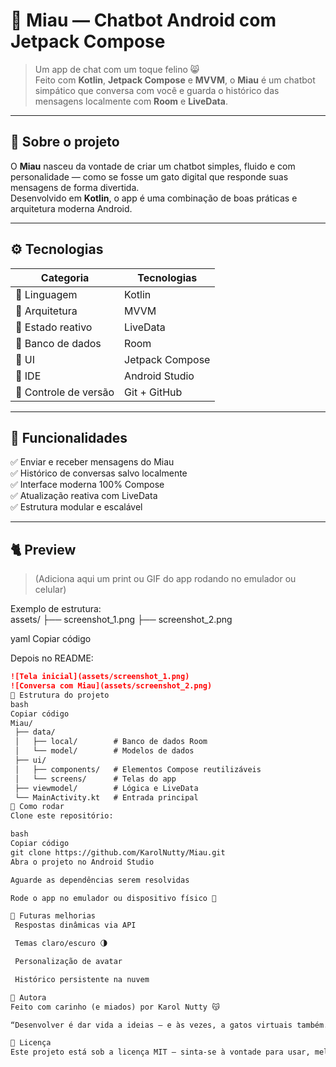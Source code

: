 # 🐾 Miau — Chatbot Android com Jetpack Compose  

> Um app de chat com um toque felino 😸  
> Feito com **Kotlin**, **Jetpack Compose** e **MVVM**, o **Miau** é um chatbot simpático que conversa com você e guarda o histórico das mensagens localmente com **Room** e **LiveData**.

---

## 🧠 Sobre o projeto  

O **Miau** nasceu da vontade de criar um chatbot simples, fluido e com personalidade — como se fosse um gato digital que responde suas mensagens de forma divertida.  
Desenvolvido em **Kotlin**, o app é uma combinação de boas práticas e arquitetura moderna Android.  

---

## ⚙️ Tecnologias  

| Categoria | Tecnologias |
|------------|-------------|
| 🧠 Linguagem | Kotlin |
| 🧩 Arquitetura | MVVM |
| 💬 Estado reativo | LiveData |
| 💾 Banco de dados | Room |
| 🎨 UI | Jetpack Compose |
| 🧰 IDE | Android Studio |
| 🐙 Controle de versão | Git + GitHub |

---

## 📱 Funcionalidades  

✅ Enviar e receber mensagens do Miau  
✅ Histórico de conversas salvo localmente  
✅ Interface moderna 100% Compose  
✅ Atualização reativa com LiveData  
✅ Estrutura modular e escalável  

---

## 🐈 Preview  

> (Adiciona aqui um print ou GIF do app rodando no emulador ou celular)

Exemplo de estrutura:  
assets/
├── screenshot_1.png
├── screenshot_2.png

yaml
Copiar código

Depois no README:
```markdown
![Tela inicial](assets/screenshot_1.png)
![Conversa com Miau](assets/screenshot_2.png)
🧩 Estrutura do projeto
bash
Copiar código
Miau/
 ├── data/
 │   ├── local/        # Banco de dados Room
 │   └── model/        # Modelos de dados
 ├── ui/
 │   ├── components/   # Elementos Compose reutilizáveis
 │   └── screens/      # Telas do app
 ├── viewmodel/        # Lógica e LiveData
 └── MainActivity.kt   # Entrada principal
🚀 Como rodar
Clone este repositório:

bash
Copiar código
git clone https://github.com/KarolNutty/Miau.git
Abra o projeto no Android Studio

Aguarde as dependências serem resolvidas

Rode o app no emulador ou dispositivo físico 🐾

💬 Futuras melhorias
 Respostas dinâmicas via API

 Temas claro/escuro 🌗

 Personalização de avatar

 Histórico persistente na nuvem

💜 Autora
Feito com carinho (e miados) por Karol Nutty 😽

“Desenvolver é dar vida a ideias — e às vezes, a gatos virtuais também.” 🐾

🐾 Licença
Este projeto está sob a licença MIT — sinta-se à vontade para usar, melhorar e compartilhar!
 
 
